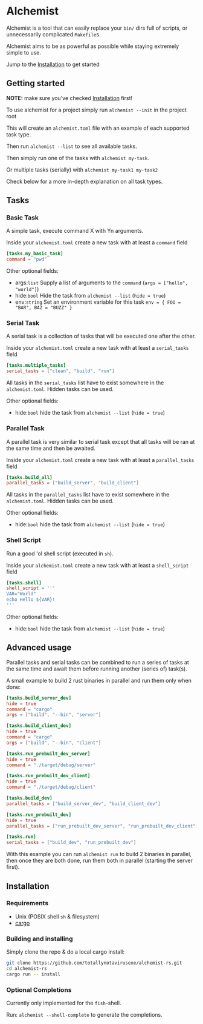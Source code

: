 # Alchemist

Alchemist is a tool that can easily replace your `bin/` dirs full of scripts, or unnecessarily complicated `Makefile`s.

Alchemist aims to be as powerful as possible while staying extremely simple to use.

Jump to the [Installation](#Installation) to get started

## Getting started
**NOTE:** make sure you've checked [Installation](#Installation) first!

To use alchemist for a project simply run `alchemist --init` in the project root

This will create an `alchemist.toml` file with an example of each supported task type.

Then run `alchemist --list` to see all available tasks.

Then simply run one of the tasks with `alchemist my-task`.

Or multiple tasks (serially) with `alchemist my-task1 my-task2`

Check below for a more in-depth explanation on all task types.

## Tasks

### Basic Task

A simple task, execute command X with Yn arguments.

Inside your `alchemist.toml` create a new task with at least a `command` field

```toml
[tasks.my_basic_task]
command = "pwd"
```

Other optional fields:
- args:`list` Supply a list of arguments to the `command` (`args = ["hello", "world"]`)
- hide:`bool` Hide the task from `alchemist --list` (`hide = true`)
- env:`string` Set an environment variable for this task `env = { FOO = "BAR", BAZ = "BUZZ" }`

### Serial Task

A serial task is a collection of tasks that will be executed one after the other.

Inside your `alchemist.toml` create a new task with at least a `serial_tasks` field
```toml
[tasks.multiple_tasks]
serial_tasks = ["clean", "build", "run"]
```

All tasks in the `serial_tasks` list have to exist somewhere in the `alchemist.toml`. Hidden tasks can be used.

Other optional fields:
- hide:`bool` hide the task from `alchemist --list` (`hide = true`)

### Parallel Task

A parallel task is very similar to serial task except that all tasks will be ran at the same time and then be awaited.

Inside your `alchemist.toml` create a new task with at least a `parallel_tasks` field
```toml
[tasks.build_all]
parallel_tasks = ["build_server", "build_client"]
```

All tasks in the `parallel_tasks` list have to exist somewhere in the `alchemist.toml`. Hidden tasks can be used.

Other optional fields:
- hide:`bool` hide the task from `alchemist --list` (`hide = true`)

### Shell Script

Run a good 'ol shell script (executed in `sh`).

Inside your `alchemist.toml` create a new task with at least a `shell_script` field
```toml
[tasks.shell]
shell_script = '''
VAR="World"
echo Hello ${VAR}!
'''
```

Other optional fields:
- hide:`bool` hide the task from `alchemist --list` (`hide = true`)

## Advanced usage

Parallel tasks and serial tasks can be combined to run a series of tasks at the same time and await them before running another (series of) task(s).

A small example to build 2 rust binaries in parallel and run them only when done:
```toml
[tasks.build_server_dev]
hide = true
command = "cargo"
args = ["build", "--bin", "server"]

[tasks.build_client_dev]
hide = true
command = "cargo"
args = ["build", "--bin", "client"]

[tasks.run_prebuilt_dev_server]
hide = true
command = "./target/debug/server"

[tasks.run_prebuilt_dev_client]
hide = true
command = "./target/debug/client"

[tasks.build_dev]
parallel_tasks = ["build_server_dev", "build_client_dev"]

[tasks.run_prebuilt_dev]
hide = true
parallel_tasks = ["run_prebuilt_dev_server", "run_prebuilt_dev_client"]

[tasks.run]
serial_tasks = ["build_dev", "run_prebuilt_dev"]
```

With this example you can run `alchemist run` to build 2 binaries in parallel, then once they are both done, run them both in parallel (starting the server first).

## Installation

### Requirements
- Unix (POSIX shell `sh` & filesystem)
- [cargo](https://rustup.rs/)

### Building and installing
Simply clone the repo & do a local cargo install:

```sh
git clone https://github.com/totallynotavirusexe/alchemist-rs.git
cd alchemist-rs
cargo run -- install
```

### Optional Completions
Currently only implemented for the `fish`-shell.

Run: `alchemist --shell-complete` to generate the completions.
